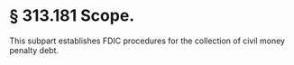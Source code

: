 # § 313.181   Scope.

This subpart establishes FDIC procedures for the collection of civil money penalty debt.




